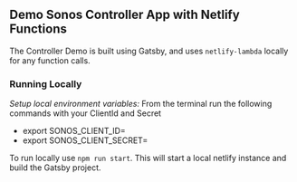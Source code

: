## Demo Sonos Controller App with Netlify Functions

The Controller Demo is built using Gatsby, and uses `netlify-lambda` locally for any function calls.

### Running Locally
*Setup local environment variables:*
From the terminal run the following commands with your ClientId and Secret
* export SONOS_CLIENT_ID=<YOUR CLIENT ID>
* export SONOS_CLIENT_SECRET=<YOUR CLIENT SECRET>

To run locally use `npm run start`. This will start a local netlify instance and build the Gatsby project.